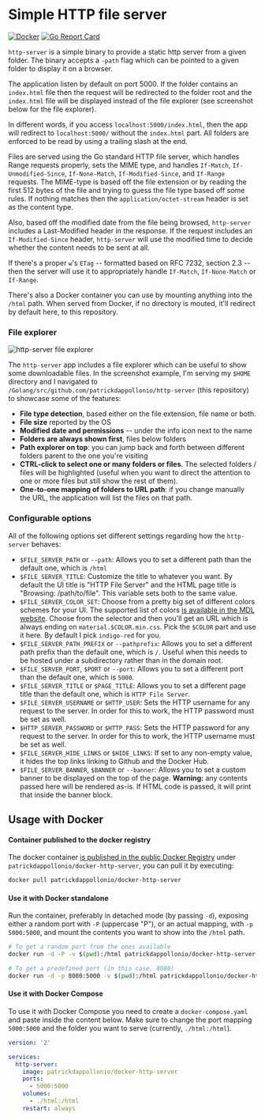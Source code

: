 # Simple HTTP file server

[![Docker](https://img.shields.io/docker/pulls/patrickdappollonio/docker-http-server.svg)](https://hub.docker.com/r/patrickdappollonio/docker-http-server/)
[![Go Report Card](https://goreportcard.com/badge/github.com/patrickdappollonio/http-server)](https://goreportcard.com/report/github.com/patrickdappollonio/http-server)

`http-server` is a simple binary to provide a static http server from a given folder. The binary accepts a `-path` flag which can be pointed to a given folder to display it on a browser.

The application listen by default on port 5000. If the folder contains an `index.html` file then the request will be redirected to the folder root and the `index.html` file will be displayed instead of the file explorer (see screenshot below for the file explorer).

In different words, if you access `localhost:5000/index.html`, then the app will redirect to `localhost:5000/` without the `index.html` part. All folders are enforced to be read by using a trailing slash at the end.

Files are served using the Go standard HTTP file server, which handles Range requests properly, sets the MIME type, and handles `If-Match`, `If-Unmodified-Since`, `If-None-Match`, `If-Modified-Since`, and `If-Range` requests. The MIME-type is based off the file extension or by reading the first 512 bytes of the file and trying to guess the file type based off some rules. If nothing matches then the `application/octet-stream` header is set as the content type.

Also, based off the modified date from the file being browsed, `http-server` includes a Last-Modified header in the response. If the request includes an `If-Modified-Since` header, `http-server` will use the modified time to decide whether the content needs to be sent at all.

If there's a proper `w`'s `ETag` -- formatted based on RFC 7232, section 2.3 -- then the server will use it to appropriately handle `If-Match`, `If-None-Match` or `If-Range`.

There's also a Docker container you can use by mounting anything into the `/html` path. When served from Docker, if no directory is mouted, it'll redirect by default here, to this repository.

### File explorer

![http-server file explorer](http://i.imgur.com/m8otA2i.png)

The `http-server` app includes a file explorer which can be useful to show some downloadable files. In the screenshot example, I'm serving my `$HOME` directory and I navigated to `/Golang/src/github.com/patrickdappollonio/http-server` (this repository) to showcase some of the features:

* **File type detection**, based either on the file extension, file name or both.
* **File size** reported by the OS
* **Modified date and permissions** -- under the info icon next to the name
* **Folders are always shown first**, files below folders
* **Path explorer on top**: you can jump back and forth between different folders parent to the one you're visiting
* **CTRL-click to select one or many folders or files**. The selected folders / files will be highlighted (useful when you want to direct the attention to one or more files but still show the rest of them).
* **One-to-one mapping of folders to URL path**: if you change manually the URL, the application will list the files on that path.

### Configurable options

All of the following options set different settings regarding how the `http-server` behaves:

* `$FILE_SERVER_PATH` or `--path`: Allows you to set a different path than the default one, which is `/html`
* `$FILE_SERVER_TITLE`: Customize the title to whatever you want. By default the UI title is "HTTP File Server" and the HTML page title is "Browsing: /path/to/file".
  This variable sets both to the same value.
* `$FILE_SERVER_COLOR_SET`: Choose from a pretty big set of different colors schemes for your UI. The supported list of colors
  [is available in the MDL website](https://getmdl.io/customize/index.html). Choose from the selector and then you'll get an URL
  which is always ending on `material.$COLOR.min.css`. Pick the `$COLOR` part and use it here. By default I pick `indigo-red` for you.
* `$FILE_SERVER_PATH_PREFIX` or `--pathprefix`: Allows you to set a different path prefix than the default one, which is `/`. Useful when this needs to be hosted under a subdirectory rather than in the domain root.
* `$FILE_SERVER_PORT`, `$PORT` or `--port`: Allows you to set a different port than the default one, which is `5000`.
* `$FILE_SERVER_TITLE` or `$PAGE_TITLE`: Allows you to set a different page title than the default one, which is `HTTP File Server`.
* `$FILE_SERVER_USERNAME` or `$HTTP_USER`: Sets the HTTP username for any request to the server. In order for this to work, the HTTP password must be set as well.
* `$HTTP_SERVER_PASSWORD` or `$HTTP_PASS`: Sets the HTTP password for any request to the server. In order for this to work, the HTTP username must be set as well.
* `$FILE_SERVER_HIDE_LINKS` or `$HIDE_LINKS`: If set to any non-empty value, it hides the top links linking to Github and the Docker Hub.
* `$FILE_SERVER_BANNER`, `$BANNER` or `--banner`: Allows you to set a custom banner to be displayed on the top of the page. **Warning:** any contents passed here will be rendered as-is. If HTML code is passed, it will print that inside the banner block.

## Usage with Docker

#### Container published to the docker registry

The docker container [is published in the public Docker Registry](https://hub.docker.com/r/patrickdappollonio/docker-http-server/)
under `patrickdappollonio/docker-http-server`, you can pull it by executing:

```bash
docker pull patrickdappollonio/docker-http-server
```

#### Use it with Docker standalone

Run the container, preferably in detached mode (by passing `-d`), exposing either
a random port with `-P` (uppercase "P"), or an actual mapping, with `-p 5000:5000`,
and mount the contents you want to show into the `/html` path.

```bash
# To get a random port from the ones available
docker run -d -P -v $(pwd):/html patrickdappollonio/docker-http-server

# To get a predefined port (in this case, 8080)
docker run -d -p 8080:5000 -v $(pwd):/html patrickdappollonio/docker-http-server
```

#### Use it with Docker Compose

To use it with Docker Compose you need to create a `docker-compose.yaml` and paste inside
the content below. Make sure to change the port mapping `5000:5000` and the folder you want
to serve (currently, `./html:/html`).

```yaml
version: '2'

services:
  http-server:
    image: patrickdappollonio/docker-http-server
    ports:
      - 5000:5000
    volumes:
      - ./html:/html
    restart: always
```
